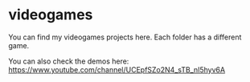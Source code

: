 # videogames
You can find my videogames projects here. Each folder has a different game.

You can also check the demos here: https://www.youtube.com/channel/UCEpfSZo2N4_sTB_nI5hyv6A
